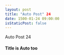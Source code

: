 ```yaml
---
layout: post
title: "Auto Post" 24
date: 1500-01-24 09:00:00
isStaticPost: false
---
```

Auto Post 24
#### Title is Auto too